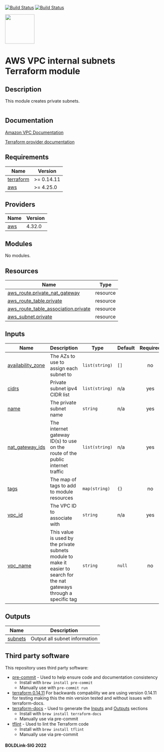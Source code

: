 [![Build Status](https://github.com/boldlink/terraform-aws-vpc/actions/workflows/pre-commit.yml/badge.svg)](https://github.com/boldlink/terraform-aws-vpc/actions)
[![Build Status](https://github.com/boldlink/terraform-aws-vpc/actions/workflows/checkov.yml/badge.svg)](https://github.com/boldlink/terraform-aws-vpc/actions)

[<img src="https://avatars.githubusercontent.com/u/25388280?s=200&v=4" width="96"/>](https://boldlink.io)

# AWS VPC internal subnets Terraform module

## Description

This module creates private subnets.

```hcl

```
## Documentation

[Amazon VPC Documentation](https://docs.aws.amazon.com/vpc/latest/userguide/configure-subnets.html)

[Terraform provider documentation](https://registry.terraform.io/providers/hashicorp/aws/latest/docs/resources/subnet)

<!-- BEGINNING OF PRE-COMMIT-TERRAFORM DOCS HOOK -->
## Requirements

| Name | Version |
|------|---------|
| <a name="requirement_terraform"></a> [terraform](#requirement\_terraform) | >= 0.14.11 |
| <a name="requirement_aws"></a> [aws](#requirement\_aws) | >= 4.25.0 |

## Providers

| Name | Version |
|------|---------|
| <a name="provider_aws"></a> [aws](#provider\_aws) | 4.32.0 |

## Modules

No modules.

## Resources

| Name | Type |
|------|------|
| [aws_route.private_nat_gateway](https://registry.terraform.io/providers/hashicorp/aws/latest/docs/resources/route) | resource |
| [aws_route_table.private](https://registry.terraform.io/providers/hashicorp/aws/latest/docs/resources/route_table) | resource |
| [aws_route_table_association.private](https://registry.terraform.io/providers/hashicorp/aws/latest/docs/resources/route_table_association) | resource |
| [aws_subnet.private](https://registry.terraform.io/providers/hashicorp/aws/latest/docs/resources/subnet) | resource |

## Inputs

| Name | Description | Type | Default | Required |
|------|-------------|------|---------|:--------:|
| <a name="input_availability_zone"></a> [availability\_zone](#input\_availability\_zone) | The AZs to use to assign each subnet to | `list(string)` | `[]` | no |
| <a name="input_cidrs"></a> [cidrs](#input\_cidrs) | Private subnet ipv4 CIDR list | `list(string)` | n/a | yes |
| <a name="input_name"></a> [name](#input\_name) | The private subnet name | `string` | n/a | yes |
| <a name="input_nat_gateway_ids"></a> [nat\_gateway\_ids](#input\_nat\_gateway\_ids) | The internet gateway ID(s) to use on the route of the public internet traffic | `list(string)` | n/a | yes |
| <a name="input_tags"></a> [tags](#input\_tags) | The map of tags to add to module resources | `map(string)` | `{}` | no |
| <a name="input_vpc_id"></a> [vpc\_id](#input\_vpc\_id) | The VPC ID to associate with | `string` | n/a | yes |
| <a name="input_vpc_name"></a> [vpc\_name](#input\_vpc\_name) | This value is used by the private subnets module to make it easier to search for the nat gateways through a specific tag | `string` | `null` | no |

## Outputs

| Name | Description |
|------|-------------|
| <a name="output_subnets"></a> [subnets](#output\_subnets) | Output all subnet information |
<!-- END OF PRE-COMMIT-TERRAFORM DOCS HOOK -->

## Third party software
This repository uses third party software:
* [pre-commit](https://pre-commit.com/) - Used to help ensure code and documentation consistency
  * Install with `brew install pre-commit`
  * Manually use with `pre-commit run`
* [terraform 0.14.11](https://releases.hashicorp.com/terraform/0.14.11/) For backwards compability we are using version 0.14.11 for testing making this the min version tested and without issues with terraform-docs.
* [terraform-docs](https://github.com/segmentio/terraform-docs) - Used to generate the [Inputs](#Inputs) and [Outputs](#Outputs) sections
  * Install with `brew install terraform-docs`
  * Manually use via pre-commit
* [tflint](https://github.com/terraform-linters/tflint) - Used to lint the Terraform code
  * Install with `brew install tflint`
  * Manually use via pre-commit

#### BOLDLink-SIG 2022
